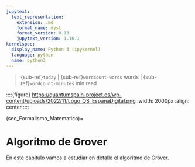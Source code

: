 ```yaml
---
jupytext:
  text_representation:
    extension: .md
    format_name: myst
    format_version: 0.13
    jupytext_version: 1.16.1
kernelspec:
  display_name: Python 3 (ipykernel)
  language: python
  name: python3
---
```


> {sub-ref}`today` | {sub-ref}`wordcount-words` words | {sub-ref}`wordcount-minutes` min read


::::{figure} https://quantumspain-project.es/wp-content/uploads/2022/11/Logo_QS_EspanaDigital.png
:width: 2000px
:align: center
::::

(sec_Formalismo_Matematico)=
# Algoritmo de Grover

En este capítulo vamos a estudiar en detalle el algoritmo de Grover.

```{tableofcontents}
```
